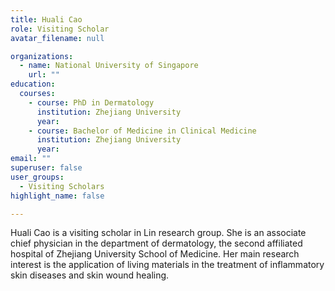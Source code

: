 ```yaml
---
title: Huali Cao
role: Visiting Scholar
avatar_filename: null

organizations:
  - name: National University of Singapore
    url: ""
education:
  courses:
    - course: PhD in Dermatology
      institution: Zhejiang University
      year: 
    - course: Bachelor of Medicine in Clinical Medicine
      institution: Zhejiang University
      year: 
email: ""      
superuser: false
user_groups:
  - Visiting Scholars
highlight_name: false

---
```

Huali Cao is a visiting scholar in Lin research group. She is an associate chief physician in the department of dermatology, the second affiliated hospital of Zhejiang University School of Medicine. Her main research interest is the application of living materials in the treatment of inflammatory skin diseases and skin wound healing. 
